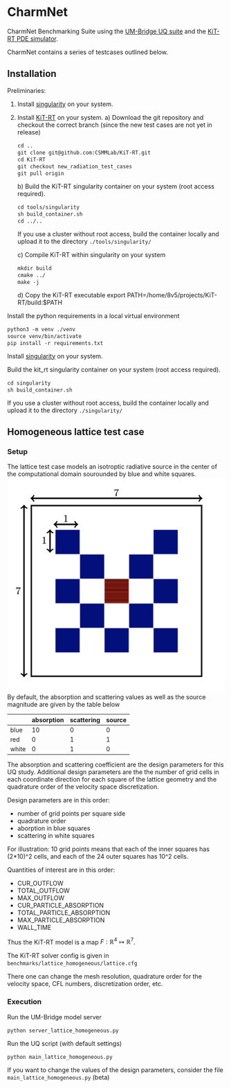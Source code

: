 # CharmNet
CharmNet Benchmarking Suite using the [UM-Bridge UQ suite](https://um-bridge-benchmarks.readthedocs.io/en/docs/) and the [KiT-RT PDE simulator](https://kit-rt.readthedocs.io/en/develop/index.html). 

CharmNet contains a series of testcases outlined below. 

## Installation

Preliminaries: 

1. Install [singularity](https://docs.sylabs.io/guides/3.0/user-guide/installation.html) on your system. 

2. Install [KiT-RT](https://github.com/CSMMLab/KiT-RT) on your system.
    a) Download the git repository and checkout the correct branch (since the new test cases are not yet in release)
    ```
    cd ..
    git clone git@github.com:CSMMLab/KiT-RT.git
    cd KiT-RT
    git checkout new_radiation_test_cases
    git pull origin
    ```

    b) Build  the KiT-RT singularity container on your system (root access required).
    ```
    cd tools/singularity
    sh build_container.sh
    cd ../..
    ```
    If you use a cluster without root access, build the container locally and upload it to the directory `./tools/singularity/` 

    c) Compile KiT-RT within singularity on your system
    
    ```
    mkdir build
    cmake ../
    make -j
    ```

    d) Copy the KiT-RT executable
export PATH=/home/8v5/projects/KiT-RT/build:$PATH

Install the python requirements in a local virtual environment

```
python3 -m venv ./venv
source venv/bin/activate
pip install -r requirements.txt
```

Install [singularity](https://docs.sylabs.io/guides/3.0/user-guide/installation.html) on your system. 

Build the kit_rt singularity container on your system (root access required).
```
cd singularity
sh build_container.sh
```


 If you use a cluster without root access, build the container locally and upload it to the directory `./singularity/` 

## Homogeneous lattice test case

### Setup

The lattice test case models an isotroptic radiative source in the center of the computational domain sourounded by blue and white squares.
![Lattice test case](documentation/lattice_setup.png)
By default,  the absorption and scattering values as well as the source magnitude are given by the table below

|          | absorption | scattering | source |
|----------|----------|----------|----------|
| blue     | 10       | 0        | 0        |
| red      | 0        | 1        | 1        |
| white    | 0        | 1        | 0        |


The absorption and scattering coefficient are the design parameters for this UQ study. Additional design parameters are the the number of grid cells in each coordinate direction for each square of the lattice geometry and the quadrature order of the velocity space discretization. 

Design parameters are in this order: 

- number of grid points per square side
- quadrature order
- aborption in blue squares
- scattering in white squares

For illustration: 10 grid points means that each of the inner squares has (2*10)^2 cells, and each of the 24 outer squares has 10^2 cells.

Quantities of interest are in this order: 

- CUR_OUTFLOW
- TOTAL_OUTFLOW
- MAX_OUTFLOW
- CUR_PARTICLE_ABSORPTION
- TOTAL_PARTICLE_ABSORPTION
- MAX_PARTICLE_ABSORPTION
- WALL_TIME

Thus the KiT-RT model is a map $F:\mathbb{R}^4\mapsto\mathbb{R}^7$. 

The KiT-RT solver config is given in `benchmarks/lattice_homogeneous/lattice.cfg` 

There one can change the mesh resolution, quadrature order for the velocity space, CFL numbers, discretization order, etc. 

### Execution

Run the UM-Bridge model server

```
python server_lattice_homogeneous.py
```

Run the UQ script (with default settings)

```
python main_lattice_homogeneous.py
```

If you want to change the values of the design parameters, consider the file `main_lattice_homogeneous.py` (beta)